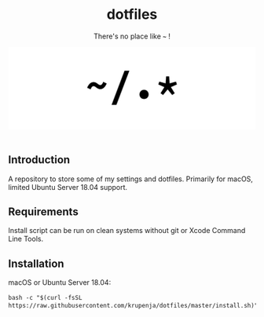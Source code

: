 <div align="center">
    <h1>dotfiles</h1>
    <p>There's no place like <b><code>~</code></b> !</p>
    <img src="./home.svg">
    <br><br>
    </p>
</div>

## Introduction

A repository to store some of my settings and dotfiles. Primarily for macOS, limited Ubuntu Server 18.04 support.

## Requirements

Install script can be run on clean systems without git or Xcode Command Line Tools.

## Installation

macOS or Ubuntu Server 18.04:

```shell
bash -c "$(curl -fsSL https://raw.githubusercontent.com/krupenja/dotfiles/master/install.sh)"
```
